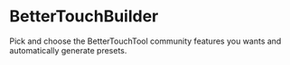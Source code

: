 # BetterTouchBuilder
Pick and choose the BetterTouchTool community features you wants and automatically generate presets.
